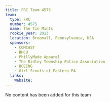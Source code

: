 ```yaml
---
title: FRC Team 4575
team:
  type: FRC
  number: 4575
  name: The Tin Mints
  rookie_year: 2013
  location: Broomall, Pennsylvania, USA
  sponsors:
    - COMCAST
    - BHCU
    - PhillyMade Apparel
    - The Ridley Township Police Association
    - BOEING
    - Girl Scouts of Eastern PA
  links:
    Website: 
---
```

No content has been added for this team
